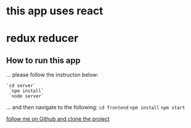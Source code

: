 # this app uses react
# redux reducer


## How to run this app 

... please follow the instructon below: 

    `cd server`
     `npm install`
     `node server`

... and then navigate to the following: 
     `cd frontend`
     `npm install`
     `npm start`

[follow me on Github and clone the project](https://github.com/Abdulwasa)